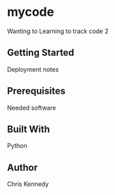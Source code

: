 # mycode
Wanting to Learning to track code 2
## Getting Started
Deployment notes
## Prerequisites
Needed software
## Built With
Python
## Author
Chris Kennedy
